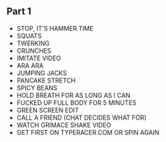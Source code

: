 ## Part 1
- STOP, IT'S HAMMER TIME
- SQUATS
- TWERKING
- CRUNCHES
- IMITATE VIDEO
- ARA ARA
- JUMPING JACKS
- PANCAKE STRETCH
- SPICY BEANS
- HOLD BREATH FOR AS LONG AS I CAN
- FUCKED UP FULL BODY FOR 5 MINUTES
- GREEN SCREEN EDIT
- CALL A FRIEND (CHAT DECIDES WHAT FOR)
- WATCH GRIMACE SHAKE VIDEO
- GET FIRST ON TYPERACER.COM OR SPIN AGAIN